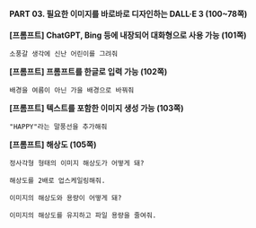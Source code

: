 #### PART 03. 필요한 이미지를 바로바로 디자인하는 DALL·E 3 (100~78쪽)

**[프롬프트] ChatGPT, Bing 등에 내장되어 대화형으로 사용 가능 (101쪽)**

```
소풍갈 생각에 신난 어린이를 그려줘
```

**[프롬프트] 프롬프트를 한글로 입력 가능 (102쪽)**

```
배경을 여름이 아닌 가을 배경으로 바꿔줘
```

**[프롬프트] 텍스트를 포함한 이미지 생성 가능 (103쪽)**

```
"HAPPY"라는 말풍선을 추가해줘
```

**[프롬프트] 해상도 (105쪽)**

```
정사각형 형태의 이미지 해상도가 어떻게 돼?
```

```
해상도를 2배로 업스케일링해줘.
```

```
이미지의 해상도와 용량이 어떻게 돼?
```

```
이미지의 해상도를 유지하고 파일 용량을 줄여줘.
```
